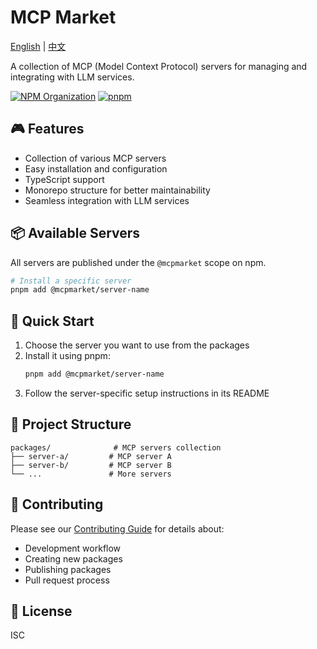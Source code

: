 # MCP Market

[English](README.md) | [中文](README.zh-CN.md)

A collection of MCP (Model Context Protocol) servers for managing and integrating with LLM services.

[![NPM Organization](https://img.shields.io/badge/npm-@mcpmarket-blue.svg)](https://www.npmjs.com/org/mcpmarket)
[![pnpm](https://img.shields.io/badge/maintained%20with-pnpm-cc00ff.svg)](https://pnpm.io/)

## 🎮 Features

- Collection of various MCP servers
- Easy installation and configuration
- TypeScript support
- Monorepo structure for better maintainability
- Seamless integration with LLM services

## 📦 Available Servers

All servers are published under the `@mcpmarket` scope on npm.

```bash
# Install a specific server
pnpm add @mcpmarket/server-name
```

## 🚀 Quick Start

1. Choose the server you want to use from the packages
2. Install it using pnpm:
   ```bash
   pnpm add @mcpmarket/server-name
   ```
3. Follow the server-specific setup instructions in its README

## 📂 Project Structure

```
packages/              # MCP servers collection
├── server-a/         # MCP server A
├── server-b/         # MCP server B
└── ...               # More servers
```

## 🤝 Contributing

Please see our [Contributing Guide](CONTRIBUTING.md) for details about:

- Development workflow
- Creating new packages
- Publishing packages
- Pull request process

## 📜 License

ISC
